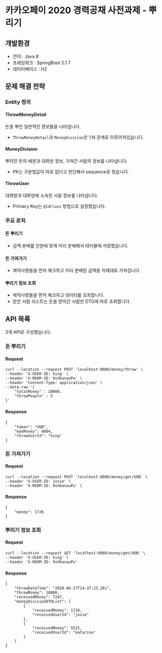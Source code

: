 # 카카오페이 2020 경력공채 사전과제 - 뿌리기 
## 개발환경
* 언어 : Java 8
* 프레임워크 : SpringBoot 2.1.7
* 데이터베이스 : H2

## 문제 해결 전략

### Entity 정의
#### ThrowMoneyDetail
돈을 뿌린 일반적인 정보들을 나타냅니다.
- `ThrowMoneyDetail`과 `MoneyDivision`은 1:N 관계로 이루어져있습니다.

#### MoneyDivision
뿌려진 돈의 배분과 대화방 정보, 가져간 사람의 정보를 나타냅니다.
- PK는 구분할값이 따로 없다고 판단해서 sequence로 줬습니다.

#### ThrowUser
대화방과 대화방에 소속된 사람 정보를 나타냅니다.
- Primary Key는 `@IdClass` 방법으로 설정했습니다.

### 주요 로직
#### 돈 뿌리기
- 금액 분배를 인원에 맞게 미리 분배해서 테이블에 저장했습니다.

#### 돈 가져가기
- 제약사항들을 먼저 체크하고 미리 분배된 금액을 차례대로 가져갑니다.

#### 뿌리기 정보 조회
- 제약사항들을 먼저 체크하고 데이터를 조회합니다.
- 받은 사람 리스트는 돈을 받아간 사람만 DTO에 따로 조회합니다.

## API 목록
3개 API로 구성됐습니다.
### 돈 뿌리기
#### Request
```
curl --location --request POST 'localhost:8080/money/throw' \
--header 'X-USER-ID: king' \
--header 'X-ROOM-ID: 9shKanauPo' \
--header 'Content-Type: application/json' \
--data-raw '{
    "totalMoney" : 10000,
    "throwPeople" : 5
}'
```
#### Response
```
{
    "token": "UOB",
    "maxMoney": 4804,
    "throwUserId": "king"
}
```
### 돈 가져가기
#### Request
```
curl --location --request POST 'localhost:8080/money/get/UOB' \
--header 'X-USER-ID: josie' \
--header 'X-ROOM-ID: 9shKanauPo' \
```
#### Response
```
{
    "money": 1726
}
```
### 뿌리기 정보 조회
#### Request
```
curl --location --request GET 'localhost:8080/money/get/UOB' \
--header 'X-USER-ID: king' \
--header 'X-ROOM-ID: 9shKanauPo'
```
#### Response
```
{
    "throwDateTime": "2020-06-27T14:37:23.261",
    "throwMoney": 10000,
    "receivedMoney": 7247,
    "moneyDivisionDTOList": [
        {
            "receivedMoney": 1726,
            "receivedUserId": "josie"
        },
        {
            "receivedMoney": 5521,
            "receivedUserId": "katarina"
        }
    ]
}
```
